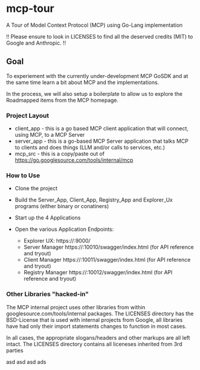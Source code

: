 # mcp-tour

A Tour of Model Context Protocol (MCP) using Go-Lang implementation

!! Please ensure to look in LICENSES to find all the deserved credits (MIT) to Google and Anthropic. !!

## Goal

To experiement with the currently under-development MCP GoSDK and at the same time learn a bit about MCP and the implementations.

In the process, we will also setup a boilerplate to allow us to explore the Roadmapped items from the MCP homepage.

### Project Layout

- client_app - this is a go based MCP client application that will connect, using MCP, to a MCP Server
- server_app - this is a go-based MCP Server application that talks MCP to clients and does things (LLM and/or calls to services, etc.)
- mcp_src - this is a copy/paste out of https://go.googlesource.com/tools/internal/mcp


### How to Use

- Clone the project 
- Build the Server_App, Client_App, Registry_App and Explorer_Ux programs (either binary or conatiners)
- Start up the 4 Applications

- Open the various Application Endpoints:
	- Explorer UX: https://<your-ip>:9000/
	- Server Manager https://<your-ip>:10010/swagger/index.html (for API reference and tryout)
	- Client Manager https://<your-ip>:10011/swagger/index.html (for API reference and tryout)
	- Registry Manager https://<your-ip>:10012/swagger/index.html (for API reference and tryout)

### Other Libraries "hacked-in" 

The MCP internal project uses other libraries from within googlesource.com/tools/internal packages.  The LICENSES directory has the BSD-License that is used with internal projects from Google, all libraries have had only their import statements changes to function in most cases.

In all cases, the appropriate slogans/headers and other markups are all left intact.
The LICENSES directory contains all liceneses inherited from 3rd parties 


asd
asd
asd
ads
